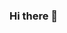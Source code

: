 ### Hi there 👋

<!--
**dasschamp/dasschamp** is a ✨ _special_ ✨ repository because its `README.md` (this file) appears on your GitHub profile.

Hi there, I am Kalidass Mani aka Kalidass 

I have 6+ Years of software testing experience

Some things about me:

🔭 I’m currently working on : Senior QA specialist and passionate about Automation & Internet of things
🌱 I wish to be : CEO  :D
🤔 I’m willing to help with : software testing challenges
💬 Ask me about Software testing, UI automation, API Automation
🌍 I am mostly active on LinkedIn
💬 I have worked on testing various applications 
😄 I believe in continuous learning and upskilling
Connect with me:
github   linkedin   instagram   twitter
